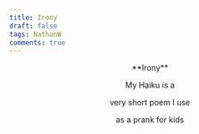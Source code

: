 ```yaml
---
title: Irony
draft: false
tags: NathanW
comments: true
---
```


<center>**Irony**

My Haiku is a

very short poem I use

as a prank for kids</center>
